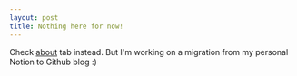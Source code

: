 ```yaml
---
layout: post
title: Nothing here for now!
---
```


Check [about](../about.md) tab instead.
But I'm working on a migration from my personal Notion to Github blog :)